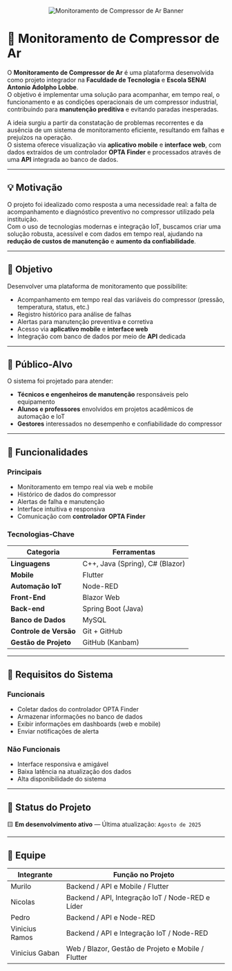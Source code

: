 <p align="center">
  <img src="https://via.placeholder.com/1000x250.png?text=Monitoramento+de+Compressor+de+Ar" alt="Monitoramento de Compressor de Ar Banner" />
</p>

# 📡 Monitoramento de Compressor de Ar

O **Monitoramento de Compressor de Ar** é uma plataforma desenvolvida como projeto integrador na **Faculdade de Tecnologia** e **Escola SENAI Antonio Adolpho Lobbe**.  
O objetivo é implementar uma solução para acompanhar, em tempo real, o funcionamento e as condições operacionais de um compressor industrial, contribuindo para **manutenção preditiva** e evitando paradas inesperadas.

A ideia surgiu a partir da constatação de problemas recorrentes e da ausência de um sistema de monitoramento eficiente, resultando em falhas e prejuízos na operação.  
O sistema oferece visualização via **aplicativo mobile** e **interface web**, com dados extraídos de um controlador **OPTA Finder** e processados através de uma **API** integrada ao banco de dados.

---

## 💡 Motivação

O projeto foi idealizado como resposta a uma necessidade real: a falta de acompanhamento e diagnóstico preventivo no compressor utilizado pela instituição.  
Com o uso de tecnologias modernas e integração IoT, buscamos criar uma solução robusta, acessível e com dados em tempo real, ajudando na **redução de custos de manutenção** e **aumento da confiabilidade**.

---

## 🎯 Objetivo

Desenvolver uma plataforma de monitoramento que possibilite:

- Acompanhamento em tempo real das variáveis do compressor (pressão, temperatura, status, etc.)
- Registro histórico para análise de falhas
- Alertas para manutenção preventiva e corretiva
- Acesso via **aplicativo mobile** e **interface web**
- Integração com banco de dados por meio de **API** dedicada

---

## 👥 Público-Alvo

O sistema foi projetado para atender:

- **Técnicos e engenheiros de manutenção** responsáveis pelo equipamento
- **Alunos e professores** envolvidos em projetos acadêmicos de automação e IoT
- **Gestores** interessados no desempenho e confiabilidade do compressor

---

## 🔧 Funcionalidades

### Principais
- Monitoramento em tempo real via web e mobile
- Histórico de dados do compressor
- Alertas de falha e manutenção
- Interface intuitiva e responsiva
- Comunicação com **controlador OPTA Finder**

### Tecnologias-Chave
| Categoria          | Ferramentas                                    |
|--------------------|------------------------------------------------|
| **Linguagens**     | C++, Java (Spring), C# (Blazor)                 |
| **Mobile**         | Flutter                                        |
| **Automação IoT**  | Node-RED                                       |
| **Front-End**  | Blazor Web                                       |
| **Back-end**        | Spring Boot (Java)                              |
| **Banco de Dados** | MySQL                                          |
| **Controle de Versão** | Git + GitHub                               |
| **Gestão de Projeto** | GitHub (Kanbam)                        |

---

## 🧪 Requisitos do Sistema

### Funcionais
- Coletar dados do controlador OPTA Finder
- Armazenar informações no banco de dados
- Exibir informações em dashboards (web e mobile)
- Enviar notificações de alerta

### Não Funcionais
- Interface responsiva e amigável
- Baixa latência na atualização dos dados
- Alta disponibilidade do sistema

---

## 🚀 Status do Projeto

🟨 **Em desenvolvimento ativo** — Última atualização: `Agosto de 2025`

---

## 👥 Equipe

| Integrante       | Função no Projeto        |
|------------------|--------------------------|
| Murilo           | Backend / API e Mobile / Flutter |           |
| Nicolas          | Backend / API, Integração IoT / Node-RED e Líder     |
| Pedro            |  Backend / API e Node-RED             |
| Vinicius Ramos   | Backend / API e Integração IoT / Node-RED|
| Vinicius Gaban   |  Web / Blazor, Gestão de Projeto e Mobile / Flutter       |
